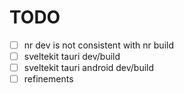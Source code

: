 # TODO

- [ ] nr dev is not consistent with nr build
- [ ] sveltekit tauri dev/build
- [ ] sveltekit tauri android dev/build
- [ ] refinements
